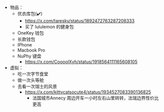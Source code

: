 - 物品：
	- 优衣库包(✔️)
		- https://x.com/taresky/status/1892472763287208333
		- 买了 lululemon 的健身包
	- OneKey 钱包
	- 长款钱包
	- IPhone
	- Macbook Pro
	- NuPhy 键盘
		- https://x.com/CoooolXyh/status/1918564111165608105
- 虚拟：
	- 吃一次字节食堂
	- 做一次头等舱
	- 去看一次瑞士的风景
		- https://x.com/kittycatsocute4/status/1934527083390136825
			- 法国城市Annecy 周边开车一小时左右山里转转，法瑞边界性价比更高